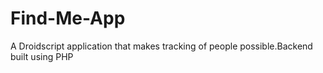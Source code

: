 # Find-Me-App
A Droidscript application that makes tracking of people possible.Backend built using PHP
